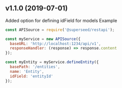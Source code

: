 ## v1.1.0 (2019-07-01)

Added option for defining idField for models
Example
```js
const APISource = require('@superseed/restapi');

const myService = new APISource({
  baseURL: 'http://localhost:1234/api/v1',
  responseHandler: (response) => response.content
});

const myEntity = myService.defineEntity({
  basePath: '/entities',
  name: 'Entity',
  idField: 'entityId'
});
```